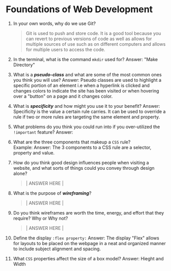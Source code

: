 # Foundations of Web Development
01. In your own words, why do we use Git?
    > Git is used to push and store code. It is a good tool because you can revert to previous versions of code as well as allows for multiple sources of use such as on different computers and allows for multiple users to access the code.

02. In the terminal, what is the command `mkdir` used for?
    Answer: "Make Directory"

03. What is a ***pseudo-class*** and what are some of the most common ones you think you will use?
    Answer: Pseudo classes are used to highlight a specific portion of an element i.e when a hyperlink is clicked and changes colors to indicate the site has been visited or when hovering over a "button" on a page and it changes color. 

04. What is ***specificity*** and how might you use it to your benefit?
    Answer: Specificity is the value a certain rule carries. It can be used to override a rule if two or more rules are targeting the same element and property.

05. What problems do you think you could run into if you over-utilized the `!important` feature?
    Answer: 

06. What are the three components that makeup a `CSS` rule? <br> Example:
    Answer: The 3 components to a CSS rule are a selector, property and value.

07. How do you think good design influences people when visiting a website, and what sorts of things could you convey through design alone?
    > | ANSWER HERE |

08. What is the purpose of ***wireframing***?
    > | ANSWER HERE |

09. Do you think wireframes are worth the time, energy, and effort that they require? Why or Why not?
    > | ANSWER HERE |

10. Define the display `:flex property:`
    Answer: The display "Flex" allows for layouts to be placed on the webpage in a neat and organized manner to include subject alignment and spacing.

11. What `CSS` properties affect the size of a box model?
    Answer: Hieght and Width
